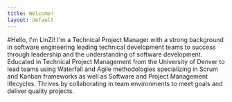 ```yaml
---
title: Welcome!
layout: default
---
```

#Hello, I'm LinZi! 
I'm a Technical Project Manager with a strong background in software engineering leading technical development teams to success through leadership and the understanding of software development. Educated in Technical Project Management from the University of Denver to lead teams using Waterfall and Agile methodologies specializing in Scrum and Kanban frameworks as well as Software and Project Management lifecycles. Thrives by collaborating in team environments to meet goals and deliver quality projects.
